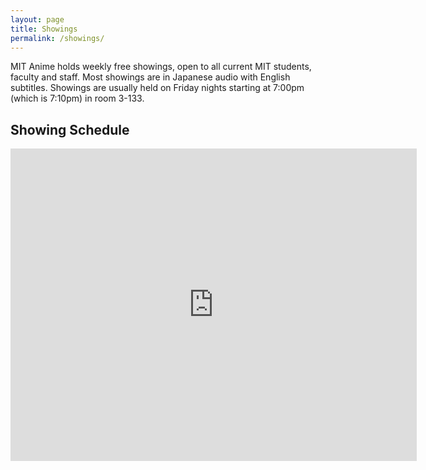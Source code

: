 ```yaml
---
layout: page
title: Showings
permalink: /showings/
---
```


MIT Anime holds weekly free showings, open to all current MIT students, faculty and staff. Most showings are in Japanese audio with English subtitles. Showings are usually held on Friday nights starting at 7:00pm (which is 7:10pm) in room 3-133.

<h2>Showing Schedule</h2>
<iframe src="https://www.google.com/calendar/b/0/embed?height=600&amp;wkst=1&amp;bgcolor=%23FFFFFF&amp;src=gfj6lqe4rbkejoq30fbiu6vnpg%40group.calendar.google.com&amp;color=%23A32929&amp;src=80ojt5isrqvh2fpsg8ive2cg30%40group.calendar.google.com&amp;color=%23A32929&amp;ctz=America%2FNew_York" style=" border-width:0 " width="650" height="500" frameborder="0" scrolling="no"></iframe>
